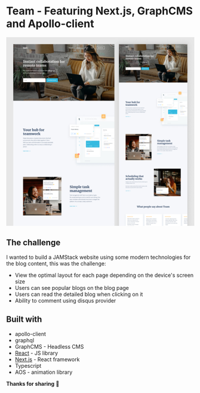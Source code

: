 # Team - Featuring Next.js, GraphCMS and Apollo-client

![Team design preview image](./public/design/team-design.png)

## The challenge

I wanted to build a JAMStack website using some modern technologies for the blog content, this was the challenge:

- View the optimal layout for each page depending on the device's screen size
- Users can see popular blogs on the blog page
- Users can read the detailed blog when clicking on it
- Ability to comment using disqus provider

## Built with

- apollo-client
- graphql
- GraphCMS - Headless CMS
- [React](https://reactjs.org/) - JS library
- [Next.js](https://nextjs.org/) - React framework
- Typescript
- AOS - animation library

**Thanks for sharing** 🚀
